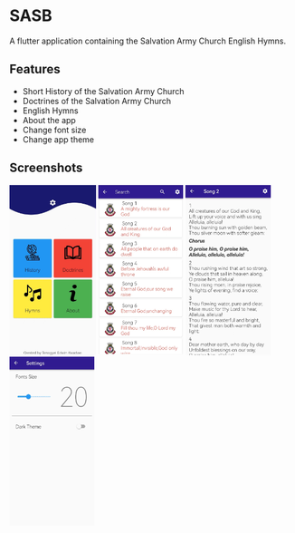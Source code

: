 # SASB

A flutter application containing the Salvation Army Church English Hymns.

## Features

- Short History of the Salvation Army Church
- Doctrines of the Salvation Army Church
- English Hymns
- About the app
- Change font size
- Change app theme

## Screenshots
<img src="homepage.jpg" height="300em" /> 
<img src="hymnpage.jpg" height="300em" />
<img src="detailpage.jpg" height="300em" />
<img src="settings.jpg" height="300em" />
